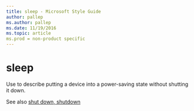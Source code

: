 ```yaml
---
title: sleep - Microsoft Style Guide
author: pallep
ms.author: pallep
ms.date: 11/19/2016
ms.topic: article
ms.prod = non-product specific
---
```


# sleep

Use to describe putting a device into a power-saving state without shutting it down.

See also [shut down, shutdown](/style-guide/a-z-word-list-term-collections/s/shut-down-shutdown)
